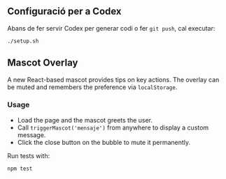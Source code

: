## Configuració per a Codex

Abans de fer servir Codex per generar codi o fer `git push`, cal executar:

```bash
./setup.sh
```

## Mascot Overlay

A new React-based mascot provides tips on key actions. The overlay can be muted and remembers the preference via `localStorage`.

### Usage
- Load the page and the mascot greets the user.
- Call `triggerMascot('mensaje')` from anywhere to display a custom message.
- Click the close button on the bubble to mute it permanently.

Run tests with:

```bash
npm test
```

